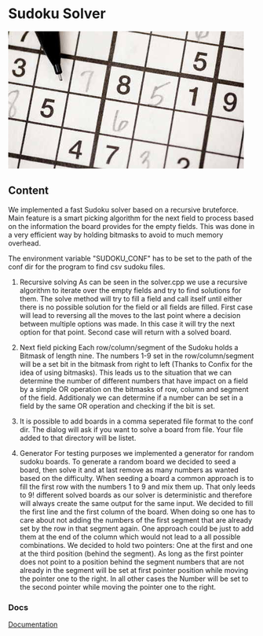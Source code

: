 # Sudoku Solver

![Alt text](images/sudoku.jpg?raw=true "Sudoku")


## Content

We implemented a fast Sudoku solver based on a recursive bruteforce. Main feature is a smart picking algorithm for the
next field to process based on the information the board provides for the empty fields. This was done in a very
efficient way by holding bitmasks to avoid to much memory overhead.

The environment variable "SUDOKU_CONF" has to be set to the path of the conf dir for the program to find csv sudoku
files.

1. Recursive solving
As can be seen in the solver.cpp we use a recursive algorithm to iterate over the empty fields and try to find solutions
for them. The solve method will try to fill a field and call itself until either there is no possible solution for the
field or all fields are filled. First case will lead to reversing all the moves to the last point where a decision
between multiple options was made. In this case it will try the next option for that point. Second case will return with
a solved board.

2. Next field picking
Each row/column/segment of the Sudoku holds a Bitmask of length nine. The numbers 1-9 set in the row/column/segment will
be a set bit in the bitmask from right to left (Thanks to Confix for the idea of using bitmasks). This leads us to the
situation that we can determine the number of different numbers that have impact on a field by a simple OR operation on
the bitmasks of row, column and segment of the field. Additionaly we can determine if a number can be set in a field by
the same OR operation and checking if the bit is set.

3. It is possible to add boards in a comma seperated file format to the conf dir. The dialog will ask if you want to
solve a board from file. Your file added to that directory will be listet.

4. Generator
For testing purposes we implemented a generator for random sudoku boards. To generate a random board we decided to seed
a board, then solve it and at last remove as many numbers as wanted based on the difficulty. When seeding a board a
common approach is to fill the first row with the numbers 1 to 9 and mix them up. That only leeds to 9! different solved
boards as our solver is deterministic and therefore will always create the same output for the same input. We decided to
fill the first line and the first column of the board. When doing so one has to care about not adding the numbers of the
first segment that are already set by the row in that segment again. One approach could be just to add them at the end
of the column which would not lead to a all possible combinations. We decided to hold two pointers: One at the first
and one at the third position (behind the segment). As long as the first pointer does not point to a position behind the
segment numbers that are not already in the segment will be set at first pointer position while moving the pointer one
to the right. In all other cases the Number will be set to the second pointer while moving the pointer one to the right.

### Docs
[Documentation](#markdown-header-docs)